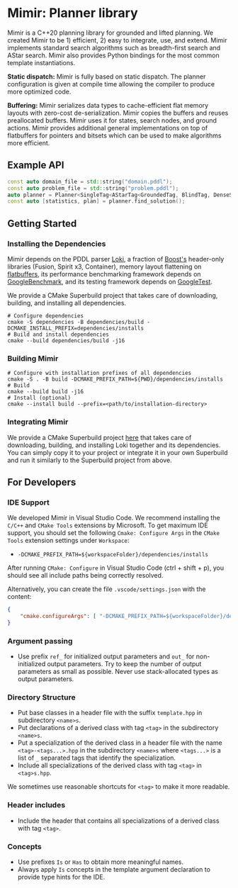 # Mimir: Planner library

Mimir is a C++20 planning library for grounded and lifted planning. We created Mimir to be 1) efficient, 2) easy to integrate, use, and extend. Mimir implements standard search algorithms such as breadth-first search and AStar search. Mimir also provides Python bindings for the most common template instantiations.

**Static dispatch:** Mimir is fully based on static dispatch. The planner configuration is given at compile time allowing the compiler to produce more optimized code.

**Buffering:** Mimir serializes data types to cache-efficient flat memory layouts with zero-cost de-serialization. Mimir copies the buffers and reuses preallocated buffers. Mimir uses it for states, search nodes, and ground actions. Mimir provides additional general implementations on top of flatbuffers for pointers and bitsets which can be used to make algorithms more efficient.


## Example API

```cpp
const auto domain_file = std::string("domain.pddl");
const auto problem_file = std::string("problem.pddl");
auto planner = Planner<SingleTag<AStarTag<GroundedTag, BlindTag, DenseStateTag>>>(domain_file, problem_file);
const auto [statistics, plan] = planner.find_solution();
```


## Getting Started

### Installing the Dependencies

Mimir depends on the PDDL parser [Loki](https://github.com/drexlerd/Loki), a fraction of [Boost's](boost.org) header-only libraries (Fusion, Spirit x3, Container), memory layout flattening on [flatbuffers](https://github.com/google/flatbuffers), its performance benchmarking framework depends on [GoogleBenchmark](https://github.com/google/benchmark), and its testing framework depends on [GoogleTest](https://github.com/google/googletest).

We provide a CMake Superbuild project that takes care of downloading, building, and installing all dependencies.

```console
# Configure dependencies
cmake -S dependencies -B dependencies/build -DCMAKE_INSTALL_PREFIX=dependencies/installs
# Build and install dependencies
cmake --build dependencies/build -j16
```

### Building Mimir

```console
# Configure with installation prefixes of all dependencies
cmake -S . -B build -DCMAKE_PREFIX_PATH=${PWD}/dependencies/installs
# Build
cmake --build build -j16
# Install (optional)
cmake --install build --prefix=<path/to/installation-directory>
```

### Integrating Mimir

We provide a CMake Superbuild project [here](https://github.com/simon-stahlberg/mimir/tree/templated-design/tests/integration) that takes care of downloading, building, and installing Loki together and its dependencies. You can simply copy it to your project or integrate it in your own Superbuild and run it similarly to the Superbuild project from above.


## For Developers

### IDE Support

We developed Mimir in Visual Studio Code. We recommend installing the `C/C++` and `CMake Tools` extensions by Microsoft. To get maximum IDE support, you should set the following `Cmake: Configure Args` in the `CMake Tools` extension settings under `Workspace`:

- `-DCMAKE_PREFIX_PATH=${workspaceFolder}/dependencies/installs`

After running `CMake: Configure` in Visual Studio Code (ctrl + shift + p), you should see all include paths being correctly resolved.

Alternatively, you can create the file `.vscode/settings.json` with the content:

```json
{
    "cmake.configureArgs": [ "-DCMAKE_PREFIX_PATH=${workspaceFolder}/dependencies/installs" ]
}
```

### Argument passing

- Use prefix `ref_` for initialized output parameters and `out_` for non-initialized output parameters. Try to keep the number of output parameters as small as possible. Never use stack-allocated types as output parameters.

### Directory Structure

- Put base classes in a header file with the suffix `template.hpp` in subdirectory `<name>s`.
- Put declarations of a derived class with tag `<tag>` in the subdirectory `<name>s`.
- Put a specialization of the derived class in a header file with the name `<tag>-<tags...>.hpp` in the subdirectory `<name>s` where `<tags...>` is a list of `_` separated tags that identify the specialization.
- Include all specializations of the derived class with tag `<tag>` in `<tag>s.hpp`.

We sometimes use reasonable shortcuts for `<tag>` to make it more readable.

### Header includes

- Include the header that contains all specializations of a derived class with tag `<tag>`.

### Concepts

- Use prefixes `Is` or `Has` to obtain more meaningful names.
- Always apply `Is` concepts in the template argument declaration to provide type hints for the IDE.
